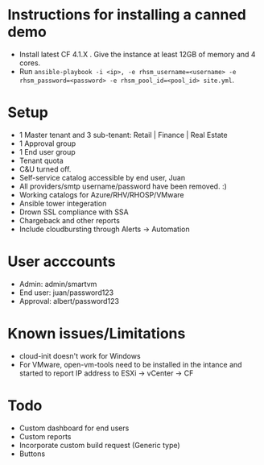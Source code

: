 Instructions for installing a canned demo
===

* Install latest CF 4.1.X . Give the instance at least 12GB of memory and 4 cores. 
* Run `ansible-playbook -i <ip>, -e rhsm_username=<username> -e rhsm_password=<password> -e rhsm_pool_id=<pool_id> site.yml`. 

Setup
====
* 1 Master tenant and 3 sub-tenant: Retail | Finance | Real Estate
* 1 Approval group
* 1 End user group
* Tenant quota
* C&U turned off.
* Self-service catalog accessible by end user, Juan
* All providers/smtp username/password have been removed. :)
* Working catalogs for Azure/RHV/RHOSP/VMware
* Ansible tower integeration
* Drown SSL compliance with SSA
* Chargeback and other reports
* Include cloudbursting through Alerts -> Automation

User acccounts
====
* Admin: admin/smartvm
* End user: juan/password123
* Approval: albert/password123

Known issues/Limitations
====
* cloud-init doesn't work for Windows
* For VMware, open-vm-tools need to be installed in the intance and started to report IP address to ESXi -> vCenter -> CF

Todo
====
* Custom dashboard for end users
* Custom reports
* Incorporate custom build request (Generic type)
* Buttons
